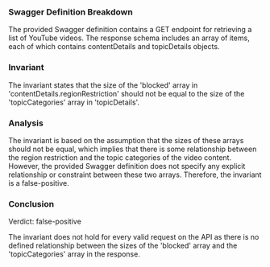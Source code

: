 ### Swagger Definition Breakdown

The provided Swagger definition contains a GET endpoint for retrieving a list of YouTube videos. The response schema includes an array of items, each of which contains contentDetails and topicDetails objects.

### Invariant

The invariant states that the size of the 'blocked' array in 'contentDetails.regionRestriction' should not be equal to the size of the 'topicCategories' array in 'topicDetails'.

### Analysis

The invariant is based on the assumption that the sizes of these arrays should not be equal, which implies that there is some relationship between the region restriction and the topic categories of the video content. However, the provided Swagger definition does not specify any explicit relationship or constraint between these two arrays. Therefore, the invariant is a false-positive.

### Conclusion

Verdict: false-positive

The invariant does not hold for every valid request on the API as there is no defined relationship between the sizes of the 'blocked' array and the 'topicCategories' array in the response.
